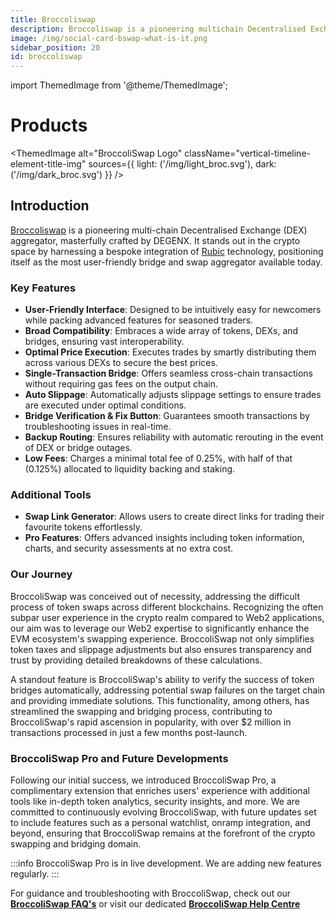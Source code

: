 ```yaml
---
title: Broccoliswap
description: Broccoliswap is a pioneering multichain Decentralised Exchange DEX aggregator, masterfully crafted by DEGENX.
image: /img/social-card-bswap-what-is-it.png
sidebar_position: 20
id: broccoliswap
---
```

import ThemedImage from '@theme/ThemedImage';

# Products

<ThemedImage
  alt="BroccoliSwap Logo"
  className="vertical-timeline-element-title-img"
  sources={{
    light: ('/img/light_broc.svg'),
    dark: ('/img/dark_broc.svg')
  }}
/>

 ## Introduction

[Broccoliswap](https://broccoliswap.com) is a pioneering multi-chain Decentralised Exchange (DEX) aggregator, masterfully crafted by DEGENX. It stands out in the crypto space by harnessing a bespoke integration of [Rubic](https://rubic.exchange) technology, positioning itself as the most user-friendly bridge and swap aggregator available today.

### Key Features

- **User-Friendly Interface**: Designed to be intuitively easy for newcomers while packing advanced features for seasoned traders.
- **Broad Compatibility**: Embraces a wide array of tokens, DEXs, and bridges, ensuring vast interoperability.
- **Optimal Price Execution**: Executes trades by smartly distributing them across various DEXs to secure the best prices.
- **Single-Transaction Bridge**: Offers seamless cross-chain transactions without requiring gas fees on the output chain.
- **Auto Slippage**: Automatically adjusts slippage settings to ensure trades are executed under optimal conditions.
- **Bridge Verification & Fix Button**: Guarantees smooth transactions by troubleshooting issues in real-time.
- **Backup Routing**: Ensures reliability with automatic rerouting in the event of DEX or bridge outages.
- **Low Fees**: Charges a minimal total fee of 0.25%, with half of that (0.125%) allocated to liquidity backing and staking.

### Additional Tools

- **Swap Link Generator**: Allows users to create direct links for trading their favourite tokens effortlessly.
- **Pro Features**: Offers advanced insights including token information, charts, and security assessments at no extra cost.

### Our Journey

BroccoliSwap was conceived out of necessity, addressing the difficult process of token swaps across different blockchains. Recognizing the often subpar user experience in the crypto realm compared to Web2 applications, our aim was to leverage our Web2 expertise to significantly enhance the EVM ecosystem's swapping experience. BroccoliSwap not only simplifies token taxes and slippage adjustments but also ensures transparency and trust by providing detailed breakdowns of these calculations.

A standout feature is BroccoliSwap's ability to verify the success of token bridges automatically, addressing potential swap failures on the target chain and providing immediate solutions. This functionality, among others, has streamlined the swapping and bridging process, contributing to BroccoliSwap's rapid ascension in popularity, with over $2 million in transactions processed in just a few months post-launch.

### BroccoliSwap Pro and Future Developments

Following our initial success, we introduced BroccoliSwap Pro, a complimentary extension that enriches users' experience with additional tools like in-depth token analytics, security insights, and more. We are committed to continuously evolving BroccoliSwap, with future updates set to include features such as a personal watchlist, onramp integration, and beyond, ensuring that BroccoliSwap remains at the forefront of the crypto swapping and bridging domain.


:::info
BroccoliSwap Pro is in live development. We are adding new features regularly.
:::


For guidance and troubleshooting with BroccoliSwap, check out our **[BroccoliSwap FAQ's](/docs/020-degenx-ecosystem/040-Products/020-broccoliswap/020-FAQ_brocswap.md)** or visit our dedicated **[BroccoliSwap Help Centre](/docs/090-Help-Centre/020-Broccoliswap/001-Index.md)**